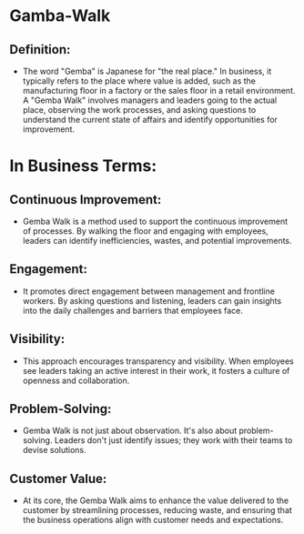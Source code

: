 # Gamba-Walk
## Definition:
- The word "Gemba" is Japanese for "the real place." In business, it typically refers to the place where value is added, such as the manufacturing floor in a factory or the sales floor in a retail environment. A "Gemba Walk" involves managers and leaders going to the actual place, observing the work processes, and asking questions to understand the current state of affairs and identify opportunities for improvement.

# In Business Terms:

## Continuous Improvement: 
- Gemba Walk is a method used to support the continuous improvement of processes. By walking the floor and engaging with employees, leaders can identify inefficiencies, wastes, and potential improvements.

## Engagement: 
- It promotes direct engagement between management and frontline workers. By asking questions and listening, leaders can gain insights into the daily challenges and barriers that employees face.

## Visibility: 
- This approach encourages transparency and visibility. When employees see leaders taking an active interest in their work, it fosters a culture of openness and collaboration.

## Problem-Solving:
- Gemba Walk is not just about observation. It's also about problem-solving. Leaders don't just identify issues; they work with their teams to devise solutions.

## Customer Value:
- At its core, the Gemba Walk aims to enhance the value delivered to the customer by streamlining processes, reducing waste, and ensuring that the business operations align with customer needs and expectations.
